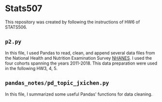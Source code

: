 # Stats507
This repository was created by following the instructions of HW6 of STATS506.
## `p2.py`
In this file, I used Pandas to read, clean, and append several data files from the National Health and Nutrition Examination Survey [NHANES](https://www.cdc.gov/nchs/nhanes/index.htm). I used the four cohorts spanning the years 2011-2018. This data preparation were used in the following HW3, 4, 5.
## `pandas_notes/pd_topic_jxichen.py`
In this file, I summarized some useful Pandas' functions for data cleaning.
